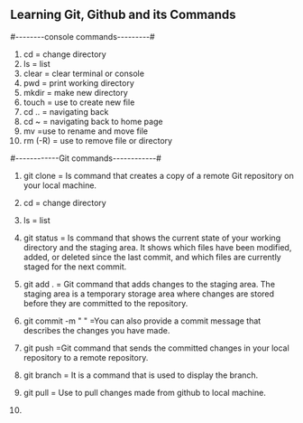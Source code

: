 ## Learning Git, Github and its Commands

#--------console commands---------#
1. cd = change directory
2. ls = list
3. clear = clear terminal or console
4. pwd = print working directory
5. mkdir = make new directory
6. touch = use to create new file
7. cd .. = navigating back
8. cd ~  = navigating back to home page
9. mv =use to rename and move file
10. rm  (-R) = use to remove file or directory


#------------Git commands------------#
1. git clone = Is command that creates a copy of a remote Git repository on your local machine. 
2. cd  = change directory
3. ls = list

4. git status = Is command that shows the current state of your working directory and the staging area. It shows which files have been modified, added, or deleted since the last commit, and which files are currently staged for the next commit.

5. git add . =  Git command that adds changes to the staging area. The staging area is a temporary storage area where changes are stored before they are committed to the repository.

6. git commit -m " " =You can also provide a commit message that describes the changes you have made.

7. git push =Git command that sends the committed changes in your local repository to a remote repository.

8. git branch = It is a command that is used to display the branch.

9. git pull = Use to pull changes made from github to local machine.

10. 
